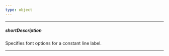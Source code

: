 ```yaml
---
type: object
---
```

---
##### shortDescription
Specifies font options for a constant line label.

---
